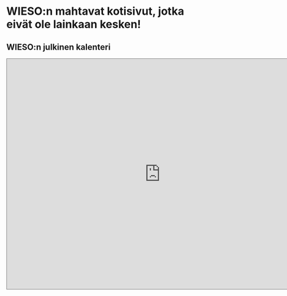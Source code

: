 # WIESO:n mahtavat kotisivut, jotka eivät ole lainkaan kesken!

## WIESO:n julkinen kalenteri

<iframe src="https://calendar.google.com/calendar/embed?height=600&wkst=2&bgcolor=%23ffffff&ctz=Europe%2FVienna&showPrint=0&src=ODQwMGE0YzM5M2RmOWE0MDFjYzI1YmE1MTc4NzVmOGIyMzZlMjJmODI2MWY0ODY1ZDFkNDI3NDVmZjI5Mzc5NUBncm91cC5jYWxlbmRhci5nb29nbGUuY29t&color=%23C0CA33" style="border:solid 1px #777" width="800" height="600" frameborder="0" scrolling="no"></iframe>
